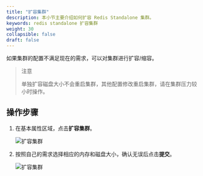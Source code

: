 ```yaml
---
title: "扩容集群"
description: 本小节主要介绍如何扩容 Redis Standalone 集群。 
keywords: redis standalone 扩容集群
weight: 30
collapsible: false
draft: false
---
```





如果集群的配置不满足现在的需求，可以对集群进行扩容/缩容。

> 注意
> 
> 单独扩容磁盘大小不会重启集群，其他配置修改重启集群，请在集群压力较小时操作。

## 操作步骤

1. 在基本属性区域，点击**扩容集群**。
  
   ![扩容集群](../../_images/increase_cluster_1.png)
 


2. 按照自己的需求选择相应的内存和磁盘大小，确认无误后点击**提交**。

   ![扩容集群](../../_images/increase_cluster_2.png)

